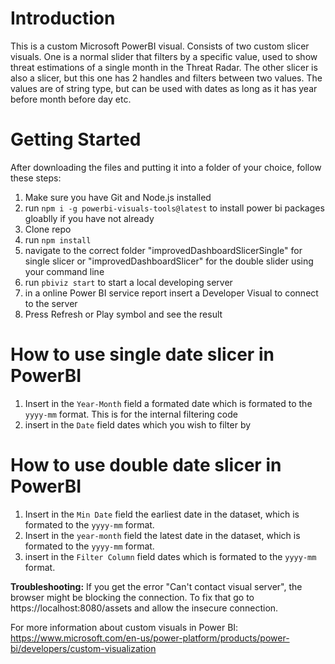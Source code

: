 # Introduction 
This is a custom Microsoft PowerBI visual.
Consists of two custom slicer visuals. One is a normal slider that filters by a specific value, used to show threat estimations of a single month in the Threat Radar. The other slicer is also a slicer, but this one has 2 handles and filters between two values. The values are of string type, but can be used with dates as long as it has year before month before day etc.

# Getting Started
After downloading the files and putting it into a folder of your choice, follow these steps:
1. Make sure you have Git and Node.js installed
2. run `npm i -g powerbi-visuals-tools@latest` to install power bi packages gloablly if you have not already
3. Clone repo
4. run `npm install`
5. navigate to the correct folder "improvedDashboardSlicerSingle" for single slicer or "improvedDashboardSlicer" for the double slider using your command line
6. run `pbiviz start` to start a local developing server
7. in a online Power BI service report insert a Developer Visual to connect to the server
8. Press Refresh or Play symbol and see the result

# How to use single date slicer in PowerBI
1. Insert in the `Year-Month` field a formated date which is formated to the `yyyy-mm` format. This is for the internal filtering code
2. insert in the `Date` field dates which you wish to filter by

# How to use double date slicer in PowerBI
1. Insert in the `Min Date` field the earliest date in the dataset, which is formated to the `yyyy-mm` format.
2. Insert in the `year-month` field the latest date in the dataset, which is formated to the `yyyy-mm` format.
3. insert in the `Filter Column` field dates which is formated to the `yyyy-mm` format.

**Troubleshooting:** If you get the error "Can't contact visual server", the browser might be blocking the connection. To fix that go to https://localhost:8080/assets and allow the insecure connection.

For more information about custom visuals in Power BI:
https://www.microsoft.com/en-us/power-platform/products/power-bi/developers/custom-visualization 
